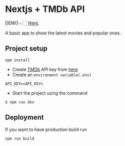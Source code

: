 # Nextjs + TMDb API

DEMO 👉🏻 [Here](https://nextjs-movies-seven.vercel.app/).

A basic app to show the latest movies and popular ones.

## Project setup

```
npm install
```

- Create [TMDb](https://www.themoviedb.org/) API key from [here](https://developers.themoviedb.org/3/getting-started/introduction_)
- Create an `environment variable(.env)`

```
API_KEY=<API_KEY>
```

- Start the project using the command

```
$ npm run dev
```

## Deployment

If you want to have production build run

```
npm run build
```
